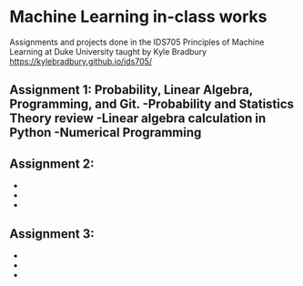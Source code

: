 # Machine Learning in-class works
Assignments and projects done in the IDS705 Principles of Machine Learning at Duke University taught by Kyle Bradbury
https://kylebradbury.github.io/ids705/

Assignment 1: Probability, Linear Algebra, Programming, and Git. 
-Probability and Statistics Theory review
-Linear algebra calculation in Python
-Numerical Programming
-

Assignment 2:
-
-
-
-

Assignment 3:
-
-
-
-
